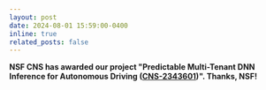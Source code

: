```yaml
---
layout: post
date: 2024-08-01 15:59:00-0400
inline: true
related_posts: false
---
```


**NSF CNS has awarded our project "Predictable Multi-Tenant DNN Inference for Autonomous Driving ([CNS-2343601](https://www.nsf.gov/awardsearch/showAward?AWD_ID=2343601&HistoricalAwards=false))". Thanks, NSF!**
